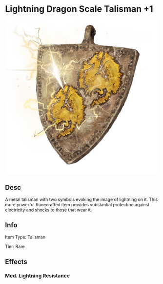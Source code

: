 # Lightning Dragon Scale Talisman +1

![Copyrighted Image](LightningDragonScaleTalisman+1.png)

## Desc

A metal talisman with two symbols evoking the image of lightning on it. This more powerful Runecrafted item provides substantial protection against electricity and shocks to those that wear it.

## Info

Item Type: Talisman

Tier: Rare

## Effects

### Med. Lightning Resistance

